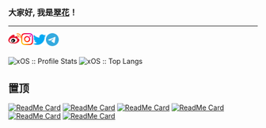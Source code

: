 ### 大家好, 我是[翠花](https://www.nange.cn)！
---
<a href="http://weibo.com/234610510">
  <img align="left" alt="翠花 | 新浪微博" width="26px" src="https://github.com/xOS/xOS/blob/master/icon/weibo.svg" />
</a>
<a href="https://www.instagram.com/nange.cn/">
  <img align="left" alt="眼儿媚 | Instagram" width="24px" src="https://github.com/xOS/xOS/blob/master/icon/Instagram.svg" />
</a>
<a href="https://twitter.com/SetNote">
  <img align="left" alt="眼儿媚 | Twitter" width="26px" src="https://github.com/xOS/xOS/blob/master/icon/Twitter.svg" />
</a>
<a href="https://t.me/VMGirls">
  <img align="left" alt="眼儿媚 | Telegram Channel" width="26px" src="https://github.com/xOS/xOS/blob/master/icon/Telegram.svg" />
</a>


<br />
<br />
<p align="left">
  <img heigth="195" src="https://github-readme-stats.vercel.app/api?username=xOS&show_icons=true&theme=synthwave" alt="xOS :: Profile Stats" />
  <img height="195" src="https://github-readme-stats.vercel.app/api/top-langs/?username=xOS&langs_count=10&theme=synthwave&layout=compact" alt="xOS :: Top Langs" />
</p>

## 置顶
<p align="left">

[![ReadMe Card](https://github-readme-stats.vercel.app/api/pin/?username=xOS&repo=Snell&theme=radical)](https://github.com/xOS/Config) 
[![ReadMe Card](https://github-readme-stats.vercel.app/api/pin/?username=xOS&repo=Probe&theme=dracula)](https://github.com/xOS/Probe) 
[![ReadMe Card](https://github-readme-stats.vercel.app/api/pin/?username=xOS&repo=GetInfo&theme=gruvbox)](https://github.com/xOS/RealM)
[![ReadMe Card](https://github-readme-stats.vercel.app/api/pin/?username=xOS&repo=StatusPage&theme=synthwave)](https://github.com/xos/StatusPage) 
[![ReadMe Card](https://github-readme-stats.vercel.app/api/pin/?username=xOS&repo=Home&theme=cobalt)](https://github.com/xOS/Home)
[![ReadMe Card](https://github-readme-stats.vercel.app/api/pin/?username=xOS&repo=Nange&theme=merko)](https://github.com/xOS/Nange)
</p>

